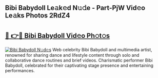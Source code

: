 ## Bibi Babydoll Le𝚊k𝚎d N𝚞𝚍e - Part-PjW Vid𝚎o Le𝚊ks Photos 2RdZ4

# <h2><a href="http://fbcdfj.evod.top/?m=Bibi+Babydoll">🔗 👉🔴 Bibi Babydoll Vid𝚎o Ph𝚘t𝚘s</a></h2>

[![Bibi Babydoll N𝚞d𝚎s](https://i.imgur.com/8V9OHl7.gif)](http://fbcdfj.evod.top/?m=Bibi+Babydoll)
Web celebrity Bibi Babydoll and multimedia artist, renowned for sharing dance and lifestyle content through solo and collaborative dance routines and brief videos. Charismatic performer Bibi Babydoll, celebrated for their captivating stage presence and entertaining performances. 
